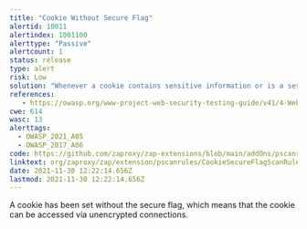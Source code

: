 ```yaml
---
title: "Cookie Without Secure Flag"
alertid: 10011
alertindex: 1001100
alerttype: "Passive"
alertcount: 1
status: release
type: alert
risk: Low
solution: "Whenever a cookie contains sensitive information or is a session token, then it should always be passed using an encrypted channel. Ensure that the secure flag is set for cookies containing such sensitive information."
references:
   - https://owasp.org/www-project-web-security-testing-guide/v41/4-Web_Application_Security_Testing/06-Session_Management_Testing/02-Testing_for_Cookies_Attributes.html
cwe: 614
wasc: 13
alerttags: 
  - OWASP_2021_A05
  - OWASP_2017_A06
code: https://github.com/zaproxy/zap-extensions/blob/main/addOns/pscanrules/src/main/java/org/zaproxy/zap/extension/pscanrules/CookieSecureFlagScanRule.java
linktext: org/zaproxy/zap/extension/pscanrules/CookieSecureFlagScanRule.java
date: 2021-11-30 12:22:14.656Z
lastmod: 2021-11-30 12:22:14.656Z
---
```

A cookie has been set without the secure flag, which means that the cookie can be accessed via unencrypted connections.
